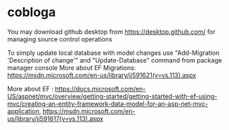 # cobloga

You may download github desktop from  https://desktop.github.com/ for managing source control operations

To simply update local database with model changes use "Add-Migration 'Description of change'" and "Update-Database" command from package manager console 
More about EF Migrations: https://msdn.microsoft.com/en-us/library/jj591621(v=vs.113).aspx

More about EF : 
https://docs.microsoft.com/en-US/aspnet/mvc/overview/getting-started/getting-started-with-ef-using-mvc/creating-an-entity-framework-data-model-for-an-asp-net-mvc-application,
https://msdn.microsoft.com/en-us/library/jj591617(v=vs.113).aspx

